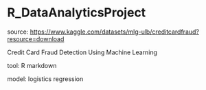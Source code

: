 # R_DataAnalyticsProject

source: https://www.kaggle.com/datasets/mlg-ulb/creditcardfraud?resource=download

Credit Card Fraud Detection Using Machine Learning

tool: R markdown

model: logistics regression
